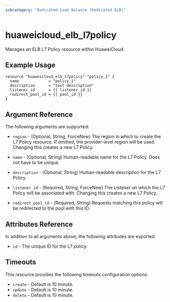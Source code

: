 ```yaml
---
subcategory: "Dedicated Load Balance (Dedicated ELB)"
---
```


# huaweicloud_elb_l7policy

Manages an ELB L7 Policy resource within HuaweiCloud.

## Example Usage

```hcl
resource "huaweicloud_elb_l7policy" "policy_1" {
  name             = "policy_1"
  description      = "test description"
  listener_id      = {{ listener_id }}
  redirect_pool_id = {{ pool_id }}
}
```

## Argument Reference

The following arguments are supported:

* `region` - (Optional, String, ForceNew) The region in which to create the L7 Policy resource.
    If omitted, the provider-level region will be used.
    Changing this creates a new L7 Policy.

* `name` - (Optional, String) Human-readable name for the L7 Policy. Does not have
    to be unique.

* `description` - (Optional, String) Human-readable description for the L7 Policy.

* `listener_id` - (Required, String, ForceNew) The Listener on which the L7 Policy will be associated with.
    Changing this creates a new L7 Policy.

* `redirect_pool_id` - (Required, String) Requests matching this policy will be redirected to the pool with this ID.

## Attributes Reference

In addition to all arguments above, the following attributes are exported:

* `id` - The unique ID for the L7 policy.

## Timeouts
This resource provides the following timeouts configuration options:
* `create` - Default is 10 minute.
* `update` - Default is 10 minute.
* `delete` - Default is 10 minute.
